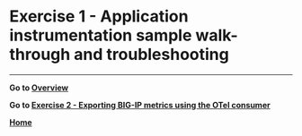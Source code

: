 
Exercise 1 - Application instrumentation sample walk-through and troubleshooting
============================================================================

---
**Go to [Overview](overview.md)**

**Go to [Exercise 2 - Exporting BIG-IP metrics using the OTel consumer](ex2.md)**

**[Home](https://github.com/f5businessdevelopment/bdOtelLab)**